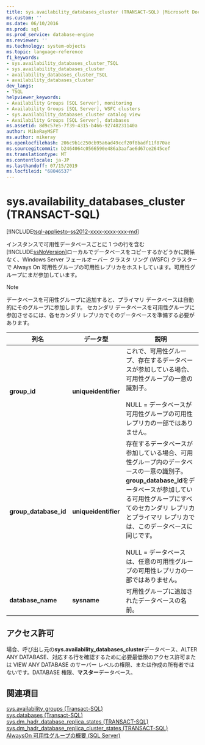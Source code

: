 ```yaml
---
title: sys.availability_databases_cluster (TRANSACT-SQL) |Microsoft Docs
ms.custom: ''
ms.date: 06/10/2016
ms.prod: sql
ms.prod_service: database-engine
ms.reviewer: ''
ms.technology: system-objects
ms.topic: language-reference
f1_keywords:
- sys.availability_databases_cluster_TSQL
- sys.availability_databases_cluster
- availability_databases_cluster_TSQL
- availability_databases_cluster
dev_langs:
- TSQL
helpviewer_keywords:
- Availability Groups [SQL Server], monitoring
- Availability Groups [SQL Server], WSFC clusters
- sys.availability_databases_cluster catalog view
- Availability Groups [SQL Server], databases
ms.assetid: 8d9c57e5-7f39-4315-b466-92748231140a
author: MikeRayMSFT
ms.author: mikeray
ms.openlocfilehash: 206c9b1c250cb95a6ad49ccf20f8badf11f870ae
ms.sourcegitcommit: b2464064c0566590e486a3aafae6d67ce2645cef
ms.translationtype: MT
ms.contentlocale: ja-JP
ms.lasthandoff: 07/15/2019
ms.locfileid: "68046537"
---
```

# <a name="sysavailabilitydatabasescluster-transact-sql"></a>sys.availability_databases_cluster (TRANSACT-SQL)
[!INCLUDE[tsql-appliesto-ss2012-xxxx-xxxx-xxx-md](../../includes/tsql-appliesto-ss2012-xxxx-xxxx-xxx-md.md)]

  インスタンスで可用性データベースごとに 1 つの行を含む[!INCLUDE[ssNoVersion](../../includes/ssnoversion-md.md)]ローカルでデータベースをコピーするかどうかに関係なく、Windows Server フェールオーバー クラスタ リング (WSFC) クラスターで Always On 可用性グループの可用性レプリカをホストしています。可用性グループにまだ参加しています。  
  
> [!NOTE]  
>  データベースを可用性グループに追加すると、プライマリ データベースは自動的にそのグループに参加します。 セカンダリ データベースを可用性グループに参加させるには、各セカンダリ レプリカでそのデータベースを準備する必要があります。   
  
|列名|データ型|説明|  
|-----------------|---------------|-----------------|  
|**group_id**|**uniqueidentifier**|これで、可用性グループ、存在するデータベースが参加している場合、可用性グループの一意の識別子。<br /><br /> NULL = データベースが可用性グループの可用性レプリカの一部ではありません。|  
|**group_database_id**|**uniqueidentifier**|存在するデータベースが参加している場合、可用性グループ内のデータベースの一意の識別子。 **group_database_id**をデータベースが参加している可用性グループにすべてのセカンダリ レプリカとプライマリ レプリカでは、このデータベースに同じです。<br /><br /> NULL = データベースは、任意の可用性グループの可用性レプリカの一部ではありません。|  
|**database_name**|**sysname**|可用性グループに追加されたデータベースの名前。|  
  
## <a name="permissions"></a>アクセス許可  
 場合、呼び出し元の**sys.availability_databases_cluster**データベース、ALTER ANY DATABASE、対応する行を確認するために必要最低限のアクセス許可または VIEW ANY DATABASE のサーバー レベルの権限、または作成の所有者ではないです。DATABASE 権限、**マスター**データベース。  
  
## <a name="see-also"></a>関連項目  
 [sys.availability_groups &#40;Transact-SQL&#41;](../../relational-databases/system-catalog-views/sys-availability-groups-transact-sql.md)   
 [sys.databases &#40;Transact-SQL&#41;](../../relational-databases/system-catalog-views/sys-databases-transact-sql.md)   
 [sys.dm_hadr_database_replica_states &#40;TRANSACT-SQL&#41;](../../relational-databases/system-dynamic-management-views/sys-dm-hadr-database-replica-states-transact-sql.md)   
 [sys.dm_hadr_database_replica_cluster_states &#40;TRANSACT-SQL&#41;](../../relational-databases/system-dynamic-management-views/sys-dm-hadr-database-replica-cluster-states-transact-sql.md)   
 [AlwaysOn 可用性グループの概要 &#40;SQL Server&#41;](../../database-engine/availability-groups/windows/overview-of-always-on-availability-groups-sql-server.md)  
  
  
